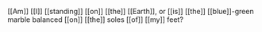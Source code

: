 [[Am]] [[I]] [[standing]] [[on]] [[the]] [[Earth]], or [[is]] [[the]] [[blue]]-green marble balanced [[on]] [[the]] soles [[of]] [[my]] feet?